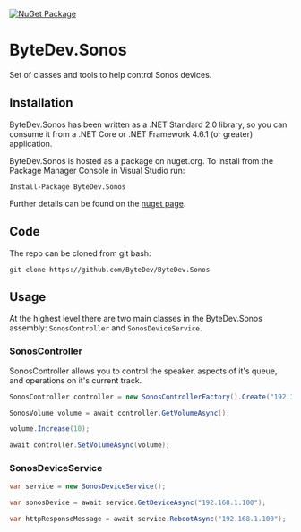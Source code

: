 [![NuGet Package](https://img.shields.io/nuget/v/ByteDev.Sonos.svg)](https://www.nuget.org/packages/ByteDev.Sonos)

# ByteDev.Sonos

Set of classes and tools to help control Sonos devices.

## Installation

ByteDev.Sonos has been written as a .NET Standard 2.0 library, so you can consume it from a .NET Core or .NET Framework 4.6.1 (or greater) application.

ByteDev.Sonos is hosted as a package on nuget.org.  To install from the Package Manager Console in Visual Studio run:

`Install-Package ByteDev.Sonos`

Further details can be found on the [nuget page](https://www.nuget.org/packages/ByteDev.Sonos/).

## Code

The repo can be cloned from git bash:

`git clone https://github.com/ByteDev/ByteDev.Sonos`

## Usage

At the highest level there are two main classes in the ByteDev.Sonos assembly: `SonosController` and `SonosDeviceService`.

### SonosController

SonosController allows you to control the speaker, aspects of it's queue, and operations on it's current track.

```csharp
SonosController controller = new SonosControllerFactory().Create("192.168.1.100");

SonosVolume volume = await controller.GetVolumeAsync();

volume.Increase(10);

await controller.SetVolumeAsync(volume);
```

### SonosDeviceService

```csharp
var service = new SonosDeviceService();

var sonosDevice = await service.GetDeviceAsync("192.168.1.100");

var httpResponseMessage = await service.RebootAsync("192.168.1.100");
```
